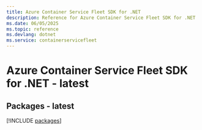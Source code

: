 ```yaml
---
title: Azure Container Service Fleet SDK for .NET
description: Reference for Azure Container Service Fleet SDK for .NET
ms.date: 06/05/2025
ms.topic: reference
ms.devlang: dotnet
ms.service: containerservicefleet
---
```

# Azure Container Service Fleet SDK for .NET - latest
## Packages - latest
[!INCLUDE [packages](container-service-fleet-index.md)]